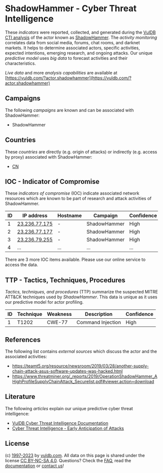 # ShadowHammer - Cyber Threat Intelligence

These _indicators_ were reported, collected, and generated during the [VulDB CTI analysis](https://vuldb.com/?kb.cti) of the actor known as [ShadowHammer](https://vuldb.com/?actor.shadowhammer). The _activity monitoring_ correlates data from social media, forums, chat rooms, and darknet markets. It helps to determine associated actors, specific activities, expected intentions, emerging research, and ongoing attacks. Our unique _predictive model_ uses _big data_ to forecast activities and their characteristics.

_Live data_ and more _analysis capabilities_ are available at [https://vuldb.com/?actor.shadowhammer](https://vuldb.com/?actor.shadowhammer)

## Campaigns

The following _campaigns_ are known and can be associated with ShadowHammer:

* ShadowHammer

## Countries

These _countries_ are directly (e.g. origin of attacks) or indirectly (e.g. access by proxy) associated with ShadowHammer:

* [CN](https://vuldb.com/?country.cn)

## IOC - Indicator of Compromise

These _indicators of compromise_ (IOC) indicate associated network resources which are known to be part of research and attack activities of ShadowHammer.

ID | IP address | Hostname | Campaign | Confidence
-- | ---------- | -------- | -------- | ----------
1 | [23.236.77.175](https://vuldb.com/?ip.23.236.77.175) | - | ShadowHammer | High
2 | [23.236.77.177](https://vuldb.com/?ip.23.236.77.177) | - | ShadowHammer | High
3 | [23.236.79.255](https://vuldb.com/?ip.23.236.79.255) | - | ShadowHammer | High
4 | ... | ... | ... | ...

There are 3 more IOC items available. Please use our online service to access the data.

## TTP - Tactics, Techniques, Procedures

_Tactics, techniques, and procedures_ (TTP) summarize the suspected MITRE ATT&CK techniques used by _ShadowHammer_. This data is unique as it uses our predictive model for actor profiling.

ID | Technique | Weakness | Description | Confidence
-- | --------- | -------- | ----------- | ----------
1 | T1202 | CWE-77 | Command Injection | High

## References

The following list contains _external sources_ which discuss the actor and the associated activities:

* https://teamt5.org/resource/newsroom/2019/03/28/another-supply-chain-attack-asus-software-updates-was-hacked.html
* https://www.threatminer.org/_reports/2019/OperationShadowHammer_AHighProfileSupplyChainAttack_Securelist.pdf#viewer.action=download

## Literature

The following _articles_ explain our unique predictive cyber threat intelligence:

* [VulDB Cyber Threat Intelligence Documentation](https://vuldb.com/?kb.cti)
* [Cyber Threat Intelligence - Early Anticipation of Attacks](https://www.scip.ch/en/?labs.20201022)

## License

(c) [1997-2023](https://vuldb.com/?kb.changelog) by [vuldb.com](https://vuldb.com/?kb.about). All data on this page is shared under the license [CC BY-NC-SA 4.0](https://creativecommons.org/licenses/by-nc-sa/4.0/). Questions? Check the [FAQ](https://vuldb.com/?kb.faq), read the [documentation](https://vuldb.com/?kb) or [contact us](https://vuldb.com/?contact)!
